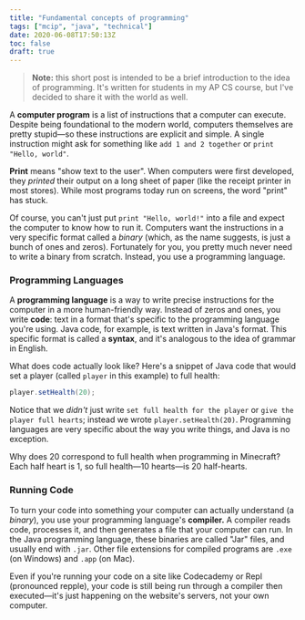 ```yaml
---
title: "Fundamental concepts of programming"
tags: ["mcip", "java", "technical"]
date: 2020-06-08T17:50:13Z
toc: false
draft: true
---
```


> **Note:** this short post is intended to be a brief introduction to the idea of programming. It's written for students in my AP CS course, but I've decided to share it with the world as well.

A **computer program** is a list of instructions that a computer can execute. Despite being foundational to the modern world, computers themselves are pretty stupid—so these instructions are explicit and simple. A single instruction might ask for something like `add 1 and 2 together` or `print "Hello, world"`.

**Print** means "show text to the user". When computers were first developed, they *printed* their output on a long sheet of paper (like the receipt printer in most stores). While most programs today run on screens, the word "print" has stuck.

Of course, you can't just put `print "Hello, world!"` into a file and expect the computer to know how to run it. Computers want the instructions in a very specific format called a *binary* (which, as the name suggests, is just a bunch of ones and zeros). Fortunately for you, you pretty much never need to write a binary from scratch. Instead, you use a programming language.

### Programming Languages

A **programming language** is a way to write precise instructions for the computer in a more human-friendly way. Instead of zeros and ones, you write **code**: text in a format that's specific to the programming language you're using. Java code, for example, is text written in Java's format. This specific format is called a **syntax**, and it's analogous to the idea of grammar in English. 

What does code actually look like? Here's a snippet of Java code that would set a player (called `player` in this example) to full health:

```java
player.setHealth(20);
```

Notice that we *didn't* just write `set full health for the player` or `give the player full hearts`; instead we wrote `player.setHealth(20)`. Programming languages are very specific about the way you write things, and Java is no exception.

Why does 20 correspond to full health when programming in Minecraft? Each half heart is 1, so full health—10 hearts—is 20 half-hearts.

### Running Code

To turn your code into something your computer can actually understand (a *binary*), you use your programming language's **compiler.** A compiler reads code, processes it, and then generates a file that your computer can run. In the Java programming language, these binaries are called "Jar" files, and usually end with `.jar`. Other file extensions for compiled programs are `.exe` (on Windows) and `.app` (on Mac).

Even if you're running your code on a site like Codecademy or Repl (pronounced repple), your code is still being run through a compiler then executed—it's just happening on the website's servers, not your own computer.